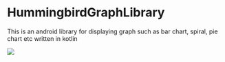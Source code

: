 # HummingbirdGraphLibrary
This is an android library for displaying graph such as bar chart, spiral, pie chart etc written in kotlin

[![](https://jitpack.io/v/sujeet-kumar-mehta/HummingbirdGraphLibrary.svg)](https://jitpack.io/#sujeet-kumar-mehta/HummingbirdGraphLibrary)
